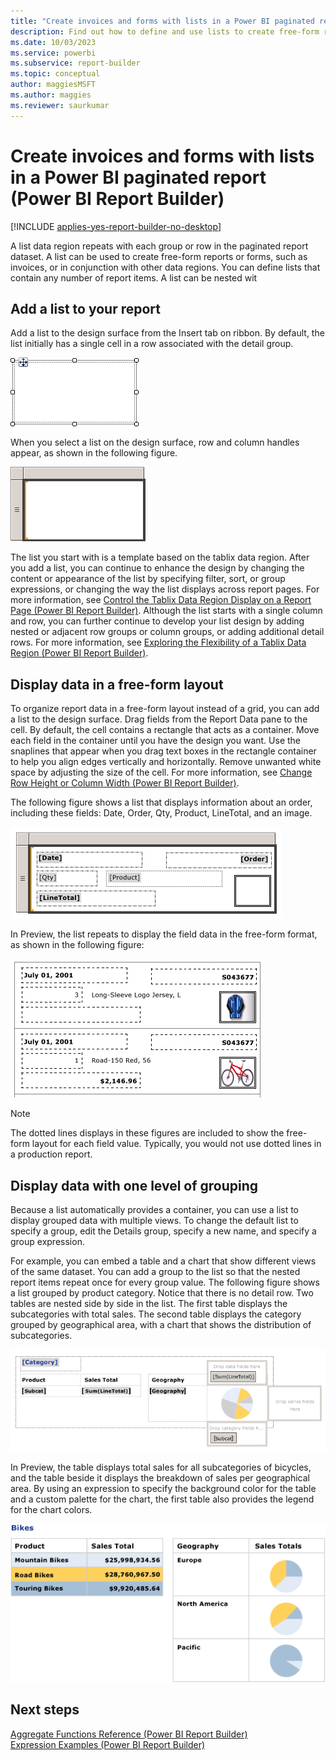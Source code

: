 ```yaml
---
title: "Create invoices and forms with lists in a Power BI paginated report | Microsoft Docs"
description: Find out how to define and use lists to create free-form reports or forms and how to use lists in conjunction with other data regions in Power BI paginated reports in Power BI Report Builder. 
ms.date: 10/03/2023
ms.service: powerbi
ms.subservice: report-builder
ms.topic: conceptual
author: maggiesMSFT
ms.author: maggies
ms.reviewer: saurkumar
---
```

# Create invoices and forms with lists in a Power BI paginated report (Power BI Report Builder)

[!INCLUDE [applies-yes-report-builder-no-desktop](../../includes/applies-yes-report-builder-no-desktop.md)]

  A list data region repeats with each group or row in the paginated report dataset. A list can be used to create free-form reports or forms, such as invoices, or in conjunction with other data regions. You can define lists that contain any number of report items. A list can be nested wit  
  
  
  
##  <a name="AddingList"></a> Add a list to your report  
 Add a list to the design surface from the Insert tab on ribbon. By default, the list initially has a single cell in a row associated with the detail group.  
  
 ![Screenshot of a New List report item on the design surface.](media/list-template-new.gif "Screenshot of a New List report item on the design surface")  
  
 When you select a list on the design surface, row and column handles appear, as shown in the following figure.  
  
 ![Screenshot of a New List added from Toolbox, selected.](media/list-template-new-selected.gif "Screenshot of a New List added from Toolbox, selected")  
  
 The list you start with is a template based on the tablix data region. After you add a list, you can continue to enhance the design by changing the content or appearance of the list by specifying filter, sort, or group expressions, or changing the way the list displays across report pages. For more information, see [Control the Tablix Data Region Display on a Report Page &#40;Power BI Report Builder&#41;](control-tablix-data-region-display-report-page.md). Although the list starts with a single column and row, you can further continue to develop your list design by adding nested or adjacent row groups or column groups, or adding additional detail rows. For more information, see [Exploring the Flexibility of a Tablix Data Region &#40;Power BI Report Builder&#41;](explore-flexibility-tablix-data-region-report-builder.md).  
  
  
##  <a name="DisplayingLayout"></a> Display data in a free-form layout  
 To organize report data in a free-form layout instead of a grid, you can add a list to the design surface. Drag fields from the Report Data pane to the cell. By default, the cell contains a rectangle that acts as a container. Move each field in the container until you have the design you want. Use the snaplines that appear when you drag text boxes in the rectangle container to help you align edges vertically and horizontally. Remove unwanted white space by adjusting the size of the cell. For more information, see [Change Row Height or Column Width &#40;Power BI Report Builder&#41;](change-row-height-column-width-report-builder.md).  
  
 The following figure shows a list that displays information about an order, including these fields: Date, Order, Qty, Product, LineTotal, and an image.  
  
 ![Screenshot of a List in design view, 4 fields and an image.](media/basic-list-form-design.gif "Screenshot of a List in design view, 4 fields and an image")  
  
 In Preview, the list repeats to display the field data in the free-form format, as shown in the following figure:  
  
 ![Screenshot of a Preview for List with 4 fields and one image.](media/basic-list-form-preview.gif "Screenshot of a Preview for List with 4 fields and one image")  
  
> [!NOTE]  
>  The dotted lines displays in these figures are included to show the free-form layout for each field value. Typically, you would not use dotted lines in a production report.  
  
  
##  <a name="DisplayingGrouping"></a> Display data with one level of grouping  
 Because a list automatically provides a container, you can use a list to display grouped data with multiple views. To change the default list to specify a group, edit the Details group, specify a new name, and specify a group expression.  
  
 For example, you can embed a table and a chart that show different views of the same dataset. You can add a group to the list so that the nested report items repeat once for every group value. The following figure shows a list grouped by product category. Notice that there is no detail row. Two tables are nested side by side in the list. The first table displays the subcategories with total sales. The second table displays the category grouped by geographical area, with a chart that shows the distribution of subcategories.  
  
 ![Screenshot of a A list with 2 tables, one with nested chart.](media/basic-list-group-design.gif "Screenshot of a A list with 2 tables, one with nested chart")  
  
 In Preview, the table displays total sales for all subcategories of bicycles, and the table beside it displays the breakdown of sales per geographical area. By using an expression to specify the background color for the table and a custom palette for the chart, the first table also provides the legend for the chart colors.  
  
 ![Screenshot of a Preview, 2 tables, one with nested chart.](media/basic-list-group-preview.gif "Screenshot of a Preview, 2 tables, one with nested chart")  
  
  
## Next steps  
 [Aggregate Functions Reference &#40;Power BI Report Builder&#41;](../../paginated-reports/expressions/report-builder-functions-aggregate-functions-reference.md)   
 [Expression Examples &#40;Power BI Report Builder&#41;](../../paginated-reports/expressions/report-builder-expression-examples.md)  
  
  
